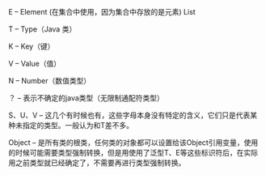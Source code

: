 E – Element (在集合中使用，因为集合中存放的是元素)  List<E>

T – Type（Java 类） 

K – Key（键）

V – Value（值） 

N – Number（数值类型） 

？ – 表示不确定的java类型（无限制通配符类型） 

S、U、V – 这几个有时候也有，这些字母本身没有特定的含义，它们只是代表某种未指定的类型。一般认为和T差不多。 

Object – 是所有类的根类，任何类的对象都可以设置给该Object引用变量，使用的时候可能需要类型强制转换，但是用使用了泛型T、E等这些标识符后，在实际用之前类型就已经确定了，不需要再进行类型强制转换。 